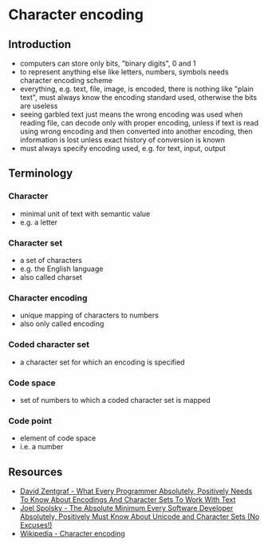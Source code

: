 # Character encoding



## Introduction

- computers can store only bits, "binary digits", 0 and 1
- to represent anything else like letters, numbers, symbols needs character encoding scheme
- everything, e.g. text, file, image, is encoded, there is nothing like "plain text", must always know the encoding standard used, otherwise the bits are useless
- seeing garbled text just means the wrong encoding was used when reading file, can decode only with proper encoding, unless if text is read using wrong encoding and then converted into another encoding, then information is lost unless exact history of conversion is known
- must always specify encoding used, e.g. for text, input, output



## Terminology

### Character

- minimal unit of text with semantic value
- e.g. a letter

### Character set

- a set of characters
- e.g. the English language
- also called charset

### Character encoding

- unique mapping of characters to numbers
- also only called encoding

### Coded character set

- a character set for which an encoding is specified

### Code space

- set of numbers to which a coded character set is mapped

### Code point

- element of code space
- i.e. a number



## Resources

- [David Zentgraf - What Every Programmer Absolutely, Positively Needs To Know About Encodings And Character Sets To Work With Text](http://kunststube.net/encoding/)
- [Joel Spolsky - The Absolute Minimum Every Software Developer Absolutely, Positively Must Know About Unicode and Character Sets (No Excuses!)](https://www.joelonsoftware.com/2003/10/08/the-absolute-minimum-every-software-developer-absolutely-positively-must-know-about-unicode-and-character-sets-no-excuses/)
- [Wikipedia - Character encoding](https://en.wikipedia.org/wiki/Character_encoding)
